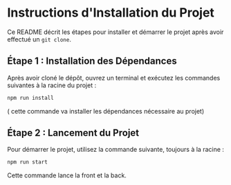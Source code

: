 # Instructions d'Installation du Projet

Ce README décrit les étapes pour installer et démarrer le projet après avoir effectué un `git clone`.

## Étape 1 : Installation des Dépendances

Après avoir cloné le dépôt, ouvrez un terminal et exécutez les commandes suivantes à la racine du projet :

```bash
npm run install
```

( cette commande va installer les dépendances nécessaire au projet)

## Étape 2 : Lancement du Projet

Pour démarrer le projet, utilisez la commande suivante, toujours à la racine :

```bash
npm run start
```
Cette commande lance la front et la back.